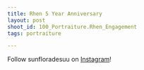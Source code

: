 ```yaml
---
title: Rhen 5 Year Anniversary
layout: post
shoot_id: 100_Portraiture.Rhen_Engagement
tags: portraiture

---
```


Follow sunfloradesuu on [Instagram](https://www.instagram.com/sunfloradesuu)!

